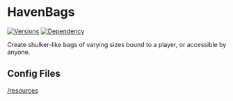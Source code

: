 # HavenBags
<a href="https://github.com/Valorless/HavenBags" rel="nofollow"><img src="https://img.shields.io/badge/Versions-%201.17%20--%201.20%2B-brightgreen?style=flat" alt="Versions" style="max-width: 100%;"/></a>
<a href="https://github.com/Valorless/ValorlessUtils" rel="nofollow"><img src="https://img.shields.io/badge/Requires-ValorlessUtils-red?style=flat" alt="Dependency" style="max-width: 100%;"/></a>
<br>

Create shulker-like bags of varying sizes bound to a player, or accessible by anyone.

## Config Files
[/resources](/src/main/resources)

